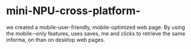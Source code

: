 mini-NPU-cross-platform-
========================
we created a mobile-user-friendly, mobile-­optimized web page. By using the mobile-­‐only features, uses saves, me and clicks to retrieve the same informa, on than on desktop web pages.
